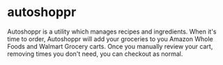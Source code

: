 # autoshoppr
Autoshoppr is a utility which manages recipes and ingredients. When it's time to order, Autoshoppr will add your groceries to you Amazon Whole Foods and Walmart Grocery carts. Once you manually review your cart, removing times you don't need, you can checkout as normal. 
